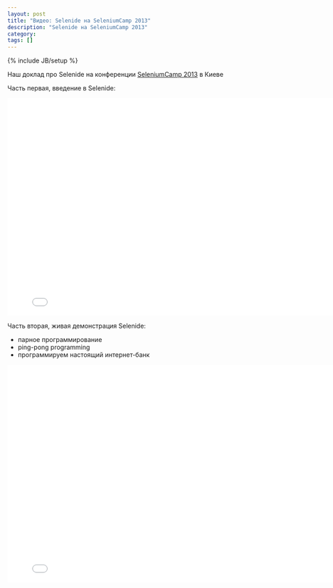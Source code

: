 ```yaml
---
layout: post
title: "Видео: Selenide на SeleniumCamp 2013"
description: "Selenide на SeleniumCamp 2013"
category: 
tags: []
---
```

{% include JB/setup %}

Наш доклад про Selenide на конференции [SeleniumCamp 2013](https://seleniumcamp.com/archive/selenium-camp-2013/materials/) в Киеве

Часть первая, введение в Selenide:
<iframe src="//www.youtube.com/embed/4TegXkNWbqw" width="800" height="490" frameborder="0"></iframe>

Часть вторая, живая демонстрация Selenide:

*   парное программирование
*   ping-pong programming
*   программируем настоящий интернет-банк

<iframe src="//www.youtube.com/embed/x3osTlsU82g" width="800" height="490" frameborder="0"></iframe>